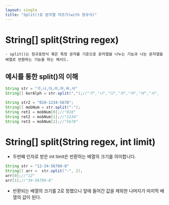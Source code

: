 ```yaml
---
layout: single
title: "Split()로 문자열 자르기(with 정규식)"
---
```



# String[] split(String regex)
	- split()는 정규표현식 혹은 특정 문자를 기준으로 문자열을 나누는 기능과 나눈 문자열을 배열로 반환하는 기능을 하는 메서드.


## 예시를 통한 split()의 이해 
```java
String str = "가,나,다,라,마,바,사"
String[] korAlph = str.split(",");//"가","나","다","라","마","바","사",

String str2 = "010-1234-5678";
String[] mobNum = str.split("-");
String ret1 = mobNum[0];//"010"
String ret2 = mobNum[1];//"1234"
String ret3 = mobNum[2];//"5678"

```


# String[] split(String regex, int limit)
- 두번째 인자로 받은 int limit은 반환하는 배열의 크기를 의미합니다. 
```java
String str = "12-34-56789-0"
String[] arr =  str.split("-", 2);
arr[0];//"12"
arr[1];//"34-56789-0"

```
- 반환되는 배열의 크기를 2로 정했으니 앞에 들어간 값을 제외한 나머지가 마지막 배열의 값이 된다.
